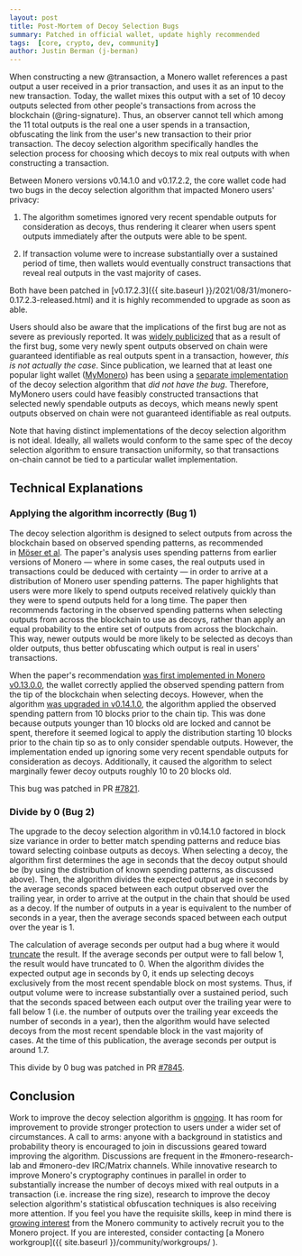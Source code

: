 ```yaml
---
layout: post
title: Post-Mortem of Decoy Selection Bugs
summary: Patched in official wallet, update highly recommended
tags:  [core, crypto, dev, community]
author: Justin Berman (j-berman)
---
```


When constructing a new @transaction, a Monero wallet references a past output a user received in a prior transaction, and uses it as an input to the new transaction. Today, the wallet mixes this output with a set of 10 decoy outputs selected from other people's transactions from across the blockchain (@ring-signature). Thus, an observer cannot tell which among the 11 total outputs is the real one a user spends in a transaction, obfuscating the link from the user's new transaction to their prior transaction. The decoy selection algorithm specifically handles the selection process for choosing which decoys to mix real outputs with when constructing a transaction.

Between Monero versions v0.14.1.0 and v0.17.2.2, the core wallet code had two bugs in the decoy selection algorithm that impacted Monero users' privacy:

1. The algorithm sometimes ignored very recent spendable outputs for consideration as decoys, thus rendering it clearer when users spent outputs immediately after the outputs were able to be spent.

2. If transaction volume were to increase substantially over a sustained period of time, then wallets would eventually construct transactions that reveal real outputs in the vast majority of cases.

Both have been patched in [v0.17.2.3]({{ site.baseurl }}/2021/08/31/monero-0.17.2.3-released.html) and it is highly recommended to upgrade as soon as able.

Users should also be aware that the implications of the first bug are not as severe as previously reported. It was [widely publicized](https://decrypt.co/76938/monero-developers-disclose-significant-bug-privacy-algorithm) that as a result of the first bug, some very newly spent outputs observed on chain were guaranteed identifiable as real outputs spent in a transaction, however, *this is not actually the case*. Since publication, we learned that at least one popular light wallet ([MyMonero](https://mymonero.com/)) has been using a [separate implementation](https://github.com/vtnerd/monero-lws/blob/faa51780f3f8e6c5c0c4235499b95c246e074f29/src/util/gamma_picker.cpp) of the decoy selection algorithm that *did not have the bug*. Therefore, MyMonero users could have feasibly constructed transactions that selected newly spendable outputs as decoys, which means newly spent outputs observed on chain were not guaranteed identifiable as real outputs.

Note that having distinct implementations of the decoy selection algorithm is not ideal. Ideally, all wallets would conform to the same spec of the decoy selection algorithm to ensure transaction uniformity, so that transactions on-chain cannot be tied to a particular wallet implementation.

## Technical Explanations

### Applying the algorithm incorrectly (Bug 1)

The decoy selection algorithm is designed to select outputs from across the blockchain based on observed spending patterns, as recommended in [Möser et al](https://arxiv.org/pdf/1704.04299/). The paper's analysis uses spending patterns from earlier versions of Monero — where in some cases, the real outputs used in transactions could be deduced with certainty — in order to arrive at a distribution of Monero user spending patterns. The paper highlights that users were more likely to spend outputs received relatively quickly than they were to spend outputs held for a long time. The paper then recommends factoring in the observed spending patterns when selecting outputs from across the blockchain to use as decoys, rather than apply an equal probability to the entire set of outputs from across the blockchain. This way, newer outputs would be more likely to be selected as decoys than older outputs, thus better obfuscating which output is real in users' transactions.

When the paper's recommendation [was first implemented in Monero v0.13.0.0](https://github.com/monero-project/monero/pull/3528), the wallet correctly applied the observed spending pattern from the tip of the blockchain when selecting decoys. However, when the algorithm [was upgraded in v0.14.1.0](https://github.com/monero-project/monero/pull/5389), the algorithm applied the observed spending pattern from 10 blocks prior to the chain tip. This was done because outputs younger than 10 blocks old are locked and cannot be spent, therefore it seemed logical to apply the distribution starting 10 blocks prior to the chain tip so as to only consider spendable outputs. However, the implementation ended up ignoring some very recent spendable outputs for consideration as decoys. Additionally, it caused the algorithm to select marginally fewer decoy outputs roughly 10 to 20 blocks old.

This bug was patched in PR [#7821](https://github.com/monero-project/monero/pull/7821).

### Divide by 0 (Bug 2)

The upgrade to the decoy selection algorithm in v0.14.1.0 factored in block size variance in order to better match spending patterns and reduce bias toward selecting coinbase outputs as decoys. When selecting a decoy, the algorithm first determines the age in seconds that the decoy output should be (by using the distribution of known spending patterns, as discussed above). Then, the algorithm divides the expected output age in seconds by the average seconds spaced between each output observed over the trailing year, in order to arrive at the output in the chain that should be used as a decoy. If the number of outputs in a year is equivalent to the number of seconds in a year, then the average seconds spaced between each output over the year is 1.

The calculation of average seconds per output had a bug where it would [truncate](https://en.wikipedia.org/wiki/Truncation) the result. If the average seconds per output were to fall below 1, the result would have truncated to 0. When the algorithm divides the expected output age in seconds by 0, it ends up selecting decoys exclusively from the most recent spendable block on most systems. Thus, if output volume were to increase substantially over a sustained period, such that the seconds spaced between each output over the trailing year were to fall below 1 (i.e. the number of outputs over the trailing year exceeds the number of seconds in a year), then the algorithm would have selected decoys from the most recent spendable block in the vast majority of cases. At the time of this publication, the average seconds per output is around 1.7.

This divide by 0 bug was patched in PR [#7845](https://github.com/monero-project/monero/pull/7845).

## Conclusion

Work to improve the decoy selection algorithm is [ongoing](https://github.com/monero-project/research-lab/issues/86). It has room for improvement to provide stronger protection to users under a wider set of circumstances. A call to arms: anyone with a background in statistics and probability theory is encouraged to join in discussions geared toward improving the algorithm. Discussions are frequent in the #monero-research-lab and #monero-dev IRC/Matrix channels. While innovative research to improve Monero's cryptography continues in parallel in order to substantially increase the number of decoys mixed with real outputs in a transaction (i.e. increase the ring size), research to improve the decoy selection algorithm's statistical obfuscation techniques is also receiving more attention. If you feel you have the requisite skills, keep in mind there is [growing interest](https://www.reddit.com/r/Monero/comments/pkg3d6/the_monero_project_should_actively_recruit/) from the Monero community to actively recruit you to the Monero project. If you are interested, consider contacting [a Monero workgroup]({{ site.baseurl }}/community/workgroups/ ).
